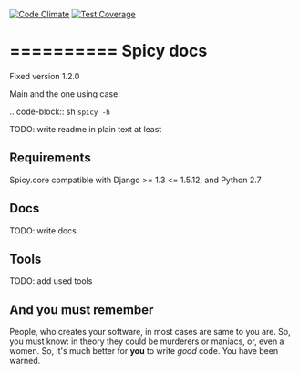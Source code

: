 [![Code Climate](https://codeclimate.com/github/spicycms/spicy.core/badges/gpa.svg)](https://codeclimate.com/github/spicycms/spicy.core)  [![Test Coverage](https://codeclimate.com/github/spicycms/spicy.core/badges/coverage.svg)](https://codeclimate.com/github/spicycms/spicy.core/coverage)

==========
Spicy docs
==========

Fixed version 1.2.0

Main and the one using case:

.. code-block:: sh
   `spicy -h`

TODO: write readme in plain text at least

Requirements
----

Spicy.core compatible with Django >= 1.3 <= 1.5.12, and Python 2.7

Docs
----
TODO: write docs

Tools
-----
TODO: add used tools


And you must remember
---------------------

People, who creates your software, in most cases are same to you are. So, you must know: in theory they could be murderers or maniacs, or, even a women. So, it's much better for **you** to write *good* code. You have been warned.
